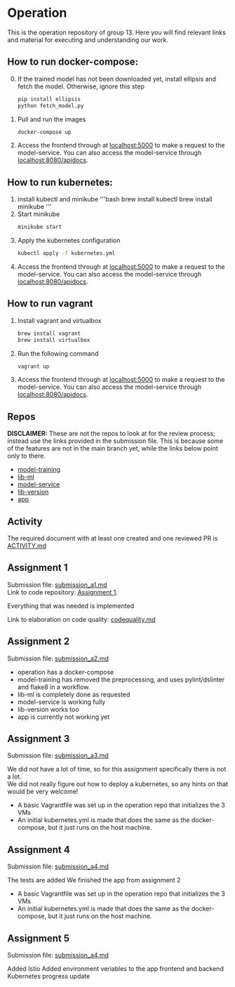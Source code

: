 # Operation
This is the operation repository of group 13. Here you will find relevant links and material for executing and understanding our work. 

## How to run docker-compose:
0. If the trained model has not been downloaded yet, install ellipsis and fetch the model. Otherwise, ignore this step
    ```bash
    pip install ellipsis
    python fetch_model.py
    ```
1. Pull and run the images 
     ```bash
    docker-compose up
    ```
2. Access the frontend through at [localhost:5000](http://localhost:5000) to make a request to the model-service. You can also access the model-service through [localhost:8080/apidocs](http://localhost:8080/apidocs).

## How to run kubernetes:
1. install kubectl and minikube
    '''bash
    brew install kubectl
    brew install minikube
    '''
2. Start minikube
    ```bash
    minikube start
    ```
3. Apply the kubernetes configuration
    ```bash
    kubectl apply -f kubernetes.yml
    ```
4. Access the frontend through at [localhost:5000](http://localhost:5000) to make a request to the model-service. You can also access the model-service through [localhost:8080/apidocs](http://localhost:8080/apidocs).

## How to run vagrant
1. Install vagrant and virtualbox
    ```bash
    brew install vagrant
    brew install virtualbox
    ```
2. Run the following command
    ```bash
    vagrant up
    ```
3. Access the frontend through at [localhost:5000](http://localhost:5000) to make a request to the model-service. You can also access the model-service through [localhost:8080/apidocs](http://localhost:8080/apidocs).


## Repos
**DISCLAIMER:** These are not the repos to look at for the review process; instead use the links provided in the submission file. This is because some of the features are not in the main branch yet, while the links below point only to there.
- [model-training](https://github.com/Release-Engineering-Group-13/model-training)
- [lib-ml](https://github.com/Release-Engineering-Group-13/lib-ml)
- [model-service](https://github.com/Release-Engineering-Group-13/model-service)
- [lib-version](https://github.com/Release-Engineering-Group-13/lib-version)
- [app](https://github.com/Release-Engineering-Group-13/app)

## Activity
The required document with at least one created and one reviewed PR is [ACTIVITY.md](https://github.com/Release-Engineering-Group-13/operation/blob/main/ACTIVITY.md)

## Assignment 1
Submission file: [submission_a1.md](submission%20files/submission_a1.md) \
Link to code repository: [Assignment 1](https://github.com/Release-Engineering-Group-13/CS4295_FinalProject/tree/a1).

Everything that was needed is implemented

Link to elaboration on code quality: [codequality.md](Assignment%201/codequality.md) 

## Assignment 2
Submission file: [submission_a2.md](submission%20files/submission_a2.md)

- operation has a docker-compose
- model-training has removed the preprocessing, and uses pylint/dslinter and flake8 in a workflow.
- lib-ml is completely done as requested
- model-service is working fully
- lib-version works too
- app is currently not working yet

## Assignment 3
Submission file: [submission_a3.md](submission%20files/submission_a3.md)

We did not have a lot of time, so for this assignment specifically there is not a lot. \
We did not really figure out how to deploy a kubernetes, so any hints on that would be very welcome!

- A basic Vagrantfile was set up in the operation repo that initializes the 3 VMs
- An initial kubernetes.yml is made that does the same as the docker-compose, but it just runs on the host machine.

## Assignment 4
Submission file: [submission_a4.md](submission%20files/submission_a4.md)

The tests are added
We finished the app from assignment 2

- A basic Vagrantfile was set up in the operation repo that initializes the 3 VMs
- An initial kubernetes.yml is made that does the same as the docker-compose, but it just runs on the host machine.

## Assignment 5
Submission file: [submission_a4.md](submission%20files/submission_a5.md)

Added Istio 
Added environment veriables to the app frontend and backend
Kubernetes progress update
